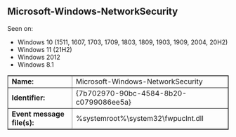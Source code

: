 ## Microsoft-Windows-NetworkSecurity

Seen on:
* Windows 10 (1511, 1607, 1703, 1709, 1803, 1809, 1903, 1909, 2004, 20H2)
* Windows 11 (21H2)
* Windows 2012
* Windows 8.1

<table border="1" class="docutils">
  <tbody>
    <tr>
      <td><b>Name:</b></td>
      <td>Microsoft-Windows-NetworkSecurity</td>
    </tr>
    <tr>
      <td><b>Identifier:</b></td>
      <td>{7b702970-90bc-4584-8b20-c0799086ee5a}</td>
    </tr>
    <tr>
      <td><b>Event message file(s):</b></td>
      <td>%systemroot%\system32\fwpuclnt.dll</td>
    </tr>
  </tbody>
</table>

&nbsp;

